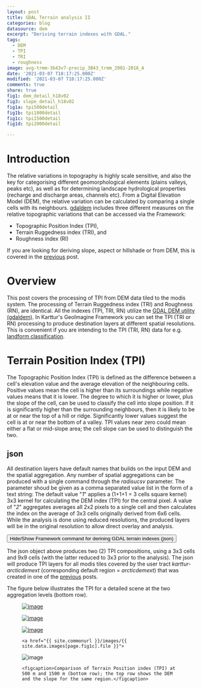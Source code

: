 ```yaml
---
layout: post
title: GDAL Terrain analysis II
categories: blog
datasource: dem
excerpt: "Deriving terrain indexes with GDAL."
tags:
  - DEM
  - TPI
  - TRI
  - roughness
image: avg-trmm-3b43v7-precip_3B43_trmm_2001-2016_A
date: '2021-03-07 T18:17:25.000Z'
modified: '2021-03-07 T18:17:25.000Z'
comments: true
share: true
fig1: dem_detail_h18v02
fig3: slope_detail_h18v02
fig1a: tpi500detail
fig1b: tpi1000detail
fig1c: tpi1500detail
fig1d: tpi2000detail

---
```

<script src="https://karttur.github.io/common/assets/js/karttur/togglediv.js"></script>

# Introduction

The relative variations in topography is highly scale sensitive, and also the key for categorising different geomorphological elements (plains valleys, peaks etc), as well as for determining landscape hydrological properties (recharge and discharge areas, channels etc). From a Digital Elevation Model (DEM), the relative variation can be calculated by comparing a single cells with its neighbours. [gdaldem](https://gdal.org/programs/gdaldem.html) includes three different measures on the relative topographic variations that can be accessed via the Framework:

- Topographic Position Index (TPI),
- Terrain Ruggedness index (TRI), and
- Roughness index (RI)

If you are looking for deriving slope, aspect or hillshade or from DEM, this is covered in the [previous](../blog-ArcticDemSlopeAspect/) post.

# Overview

This post covers the processing of TPI from DEM data tiled to the modis system. The processing of Terrain Ruggedness index (TRI) and Roughness (RN), are identical. All the indexes (TPI, TRI, RN) utilize the [GDAL DEM utility (gdaldem)](https://www.gdal.org/gdaldem.html). In Karttur's GeoImagine Framework you can set the TPI (TRI or RN) processing to produce destination layers at different spatial resolutions. This is convenient if you are intending to the TPI (TRI, RN) data for e.g. [landform classification](../blog-ArcticDEMLandform/).

# Terrain Position Index (TPI)

The Topographic Position Index (TPI) is defined as the difference between a cell's elevation value and the average elevation of the neighbouring cells.
Positive values mean the cell is higher than its surroundings while negative values means that it is lower. The degree to which it is higher or lower, plus the slope of the cell, can be used to classify the cell
into slope position. If it is significantly higher
than the surrounding neighbours, then it is likely
to be at or near the top of a hill or ridge.  Significantly lower values suggest the cell is at or near the bottom of a valley.  TPI values near zero could
mean either a flat or mid-slope area; the
cell slope can be used to distinguish the two.

## json

All destination layers have default names that builds on the input DEM and the spatial aggregation. Any number of spatial aggregations can be produced with a single command through the _radisucsv_ parameter. The parameter shoud be given as a comma separated value list in the form of a text string: The default value "_1_" applies a (1+1+1 = 3 cells square kernel) 3x3 kernel for calculating the DEM index (TPI) for the central pixel. A value of "_2_" aggregates averages all 2x2 pixels to a single cell and then calculates the index on the average of 3x3 cells originally derived from 6x6 cells. While the analysis is done using reduced resolutions, the produced layers will be in the original resolution to allow direct overlay and analysis.

<button id= "toggleaspect" onclick="hiddencode('codediv')">Hide/Show Framework command for derining GDAL terrain indexes (json)</button>
<div id="codediv" style="display:none">
{% capture text-capture %}
{% raw %}
```
"userproject": {
	"userid": "karttur",
	"projectid": "karttur-arcticdemext",
	"tractid": "karttur-arcticdemext",
	"siteid": "*",
	"plotid": "*",
	"system": "modis"
},
"period": {
	"timestep": "static"
},
"process": [
	{
		"processid": "GdalDemTiles",
		"version": "1.3",
		"overwrite": false,
		"parameters": {
			"mode": "TPI",
			"mosaic": true,
			"radiuscsv" : "1,3"
		},
		"srcpath": {
			"volume": "Ancillary",
			"hdr": "tif"
		},
		"dstpath": {
			"volume": "Ancillary",
			"hdr": "tif"
		},
		"srccomp": [
		"dem500": {
			"source": "NGA-NSF",
			"product": "arcticdem",
			"content": "dem",
			"layerid": "dem500",
			"prefix": "dem500",
			"suffix": "v30"
			}
		],
		"dstcopy": [
			{
				"dem500": {
					"layerid": "auto",
					"prefix": "auto",
					"suffix": "auto",
					"dataunit": "auto"
				}
			}
		]
	}
]
}
```
{% endraw %}
{% endcapture %}
{% include widgets/toggle-code.html  toggle-text=text-capture  %}
</div>

The json object above produces two (2) TPI compositions, using a 3x3 cells and 9x9 cells (with the latter reduced to 3x3 prior to the analysis). The json will produce TPI layers for all modis tiles covered by the user tract _karttur-arcticdemext_ (corresponding default region = _arcticdemext_) that was created in one of the [previous](../blog-ArcticDem/) posts.

The figure below illustrates the TPI for a detailed scene at the two aggregation levels (bottom row).

<figure class="half">

<a href="{{ site.commonurl }}/images/{{ site.data.images[page.fig1].file }}"><img src="{{ site.commonurl }}/images/{{ site.data.images[page.fig1].file }}" alt="image"></a>

<a href="{{ site.commonurl }}/images/{{ site.data.images[page.fig3].file }}">
<img src="{{ site.commonurl }}/images/{{ site.data.images[page.fig3].file }}" alt="image"></a>

  <a href="../../images/{{ site.data.images[page.fig1a].file }}"><img src="{{ site.commonurl }}/images/{{ site.data.images[page.fig1a].file }}" alt="image"></a>

	<a href="{{ site.commonurl }}/images/{{ site.data.images[page.fig1c].file }}">
  <img src="{{ site.commonurl }}/images/{{ site.data.images[page.fig1c].file }}" alt="image"></a>

	<figcaption>Comparison of Terrain Position index (TPI) at  500 m and 1500 m (bottom row); the top row shows the DEM and the slope for the same region.</figcaption>
</figure>
